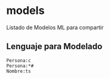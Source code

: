 # models
Listado de Modelos ML para compartir

## Lenguaje para Modelado

```[ml]
Persona:c
Persona:*#
Nombre:ts
```